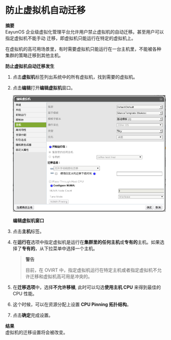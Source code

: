 # 防止虚拟机自动迁移

**摘要**<br/>
EayunOS 企业级虚拟化管理平台允许用户禁止虚拟机的自动迁移。甚至用户可以指定虚拟机不能手动
迁移，即虚拟机只能运行在特定的虚拟机上。

在虚拟机的高可用场景里，有时需要虚拟机只能运行在一台主机里，不能被各种
集群的策略迁移到其他主机。


**防止虚拟机自动迁移发生**

1. 点击**虚拟机**标签列出系统中的所有虚拟机，找到需要的虚拟机。

2. 点击**编辑**打开**编辑虚拟机**窗口。

   ![编辑虚拟机窗口](../images/vm-edit-vm.png)

   **编辑虚拟机窗口**

3. 点击**主机**标签。

4. 在**运行在**选项中指定虚拟机是运行在**集群里的任何主机**或**专有的**主机。如果选择了**专有的**，从下拉菜单中选择一个主机。

   > **警告**
   >
   > 目前，在 OVIRT 中，指定虚拟机运行在特定主机或者指定虚拟机不允
   > 许迁移和虚拟机高可用是冲突的。

5. 在**迁移选项**中，选择**不允许移植**, 此时可以勾选**使用主机 CPU** 来得到最佳的 CPU 性能。

6. 这个时候，可以在资源分配上设置 **CPU Pinning 拓扑结构**。

7. 点击**确定**完成设置。

**结果**<br/>
虚拟机的迁移设置将会被改变。

